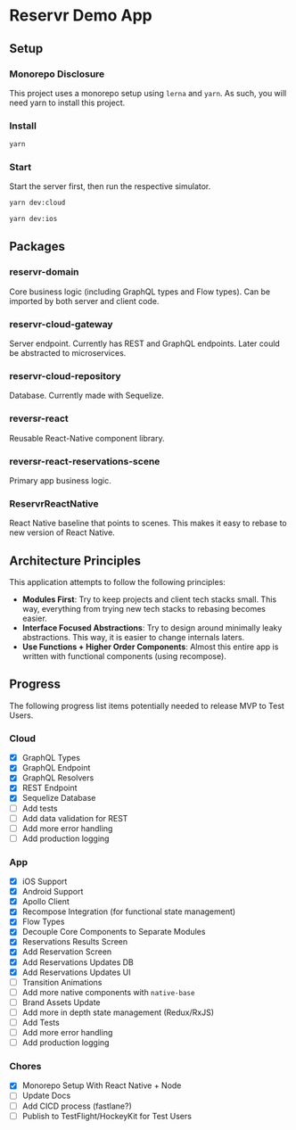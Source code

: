 # Reservr Demo App

## Setup

### Monorepo Disclosure

This project uses a monorepo setup using `lerna` and `yarn`. As such, you will need yarn to install this project.


### Install

```bash
yarn
```

### Start

Start the server first, then run the respective simulator.

```bash
yarn dev:cloud
```

```bash
yarn dev:ios
```

## Packages

### reservr-domain

Core business logic (including GraphQL types and Flow types). Can be imported by both server and client code.

### reservr-cloud-gateway

Server endpoint. Currently has REST and GraphQL endpoints. Later could be abstracted to microservices.

### reservr-cloud-repository

Database. Currently made with Sequelize.

### reversr-react

Reusable React-Native component library.

### reversr-react-reservations-scene

Primary app business logic.

### ReservrReactNative

React Native baseline that points to scenes. This makes it easy to rebase to new version of React Native.

## Architecture Principles

This application attempts to follow the following principles:

- **Modules First**: Try to keep projects and client tech stacks small. This way, everything from trying new tech stacks to rebasing becomes easier.
- **Interface Focused Abstractions**: Try to design around minimally leaky abstractions. This way, it is easier to change internals laters.
- **Use Functions + Higher Order Components**: Almost this entire app is written with functional components (using recompose).

## Progress

The following progress list items potentially needed to release MVP to Test Users.

### Cloud

- [x] GraphQL Types
- [x] GraphQL Endpoint
- [x] GraphQL Resolvers
- [x] REST Endpoint
- [x] Sequelize Database
- [ ] Add tests
- [ ] Add data validation for REST
- [ ] Add more error handling
- [ ] Add production logging

### App

- [x] iOS Support
- [x] Android Support
- [x] Apollo Client
- [x] Recompose Integration (for functional state management)
- [x] Flow Types
- [x] Decouple Core Components to Separate Modules
- [x] Reservations Results Screen
- [x] Add Reservation Screen
- [x] Add Reservations Updates DB
- [x] Add Reservations Updates UI
- [ ] Transition Animations
- [ ] Add more native components with `native-base`
- [ ] Brand Assets Update
- [ ] Add more in depth state management (Redux/RxJS)
- [ ] Add Tests
- [ ] Add more error handling
- [ ] Add production logging

### Chores

- [x] Monorepo Setup With React Native + Node
- [ ] Update Docs
- [ ] Add CICD process (fastlane?)
- [ ] Publish to TestFlight/HockeyKit for Test Users
